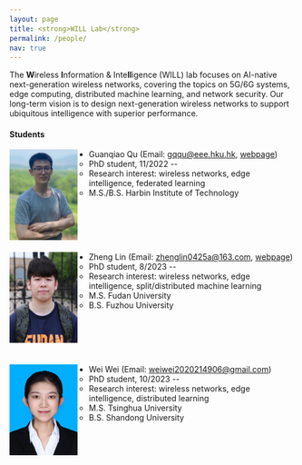 ```yaml
---
layout: page
title: <strong>WILL Lab</strong>
permalink: /people/
nav: true
---
```


The <strong>W</strong>ireless <strong>I</strong>nformation & Inte<strong>ll</strong>igence (WILL) lab focuses on AI-native next-generation wireless networks, covering the topics on 5G/6G systems, edge computing, distributed machine learning, and network security. Our long-term vision is to design next-generation wireless networks to support ubiquitous intelligence with superior performance.

<!--
#### Researchers ####
<img src = "../assets/img/Guanqiao_Qu.JPG" align = "left" width = "120" height="160" style="margin-right: 20px;">

- Qian Chen (Email: qcheneee@hku.hk [webpage](https://qianchen.site/))
  - Postdoctoral researcher, 10/2023 -- 
  - Research interest: space-air-ground integrated networks, edge intelligence
  - Ph.D. Harbin Institute of Technology
    
 <br><br><br><br>
<img src = "../assets/img/Guanqiao_Qu.JPG" align = "left" width = "120" height="160" style="margin-right: 20px;">
 - Cong Wu (Email: cong.wu@ntu.edu.sg [webpage](https://www.cong-wu.com/))
  - Postdoctoral researcher, will join us soon 
  - Research interest: Security and privacy for distributed learning
  - Previously research fellow at NTU,
  - Ph.D. Wuhan University

 <br><br><br><br> -->
#### Students ####

<img src = "../assets/img/Guanqiao_Qu.JPG" align = "left" width = "120" height="160" style="margin-right: 20px;">

- Guanqiao Qu (Email: gqqu@eee.hku.hk, [webpage](https://guanqiaoqu.com/))
  - PhD student, 11/2022 -- 
  - Research interest: wireless networks, edge intelligence, federated learning
  - M.S./B.S. Harbin Institute of Technology
 
 <br><br><br><br>
 
<img src = "../assets/img/Zheng_Lin_photo.jpg" align = "left" width = "120" height="160" style="margin-right: 20px;">

- Zheng Lin (Email: zhenglin0425a@163.com, [webpage](https://zhenglin0425.github.io/))
  - PhD student, 8/2023 -- 
  - Research interest: wireless networks, edge intelligence, split/distributed machine learning
  - M.S. Fudan University
  - B.S. Fuzhou University

 <br><br><br><br>
 
<img src = "../assets/img/Wei_wei_photo.jpg" align = "left" width = "120" height="160" style="margin-right: 20px;">

- Wei Wei (Email: weiwei2020214906@gmail.com)
  - PhD student, 10/2023 -- 
  - Research interest: wireless networks, edge intelligence, distributed learning
  - M.S. Tsinghua University  
  - B.S. Shandong University

